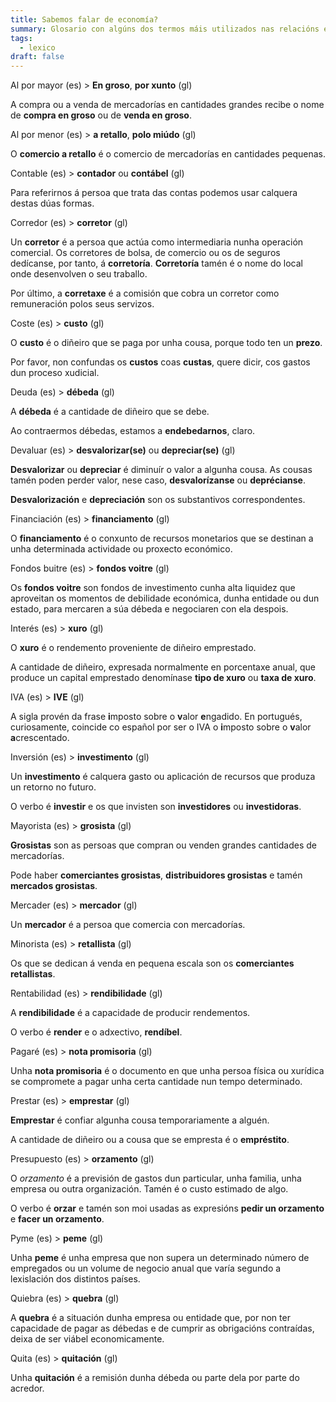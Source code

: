 ```yaml
---
title: Sabemos falar de economía?
summary: Glosario con algúns dos termos máis utilizados nas relacións económicas
tags:
  - lexico
draft: false
---
```

<article>

Al por mayor (es) > **En groso**, **por xunto** (gl)

A compra ou a venda de mercadorías en cantidades grandes recibe o nome de **compra en groso** ou de **venda en groso**.

</article>

<article>

Al por menor (es) > **a retallo**, **polo miúdo** (gl)

O **comercio a retallo** é o comercio de mercadorías en cantidades pequenas.

</article>

<article>

Contable (es) > **contador** ou **contábel** (gl)

Para referirnos á persoa que trata das contas podemos usar calquera destas dúas formas.

</article>

<article> 

Corredor (es) > **corretor** (gl)

Un **corretor** é a persoa que actúa como intermediaria nunha operación comercial. Os corretores de bolsa, de comercio ou os de seguros dedícanse, por tanto, á **corretoría**. **Corretoría** tamén é o nome do local onde desenvolven o seu traballo.

Por último, a **corretaxe** é a comisión que cobra un corretor como remuneración polos seus servizos. 

</article>

<article> 

Coste (es) > **custo** (gl)

O **custo** é o diñeiro que se paga por unha cousa, porque todo ten un **prezo**. 

Por favor, non confundas os **custos** coas **custas**, quere dicir, cos gastos dun proceso xudicial.

</article>

<article>

Deuda (es) > **débeda** (gl)

A **débeda** é a cantidade de diñeiro que se debe.

Ao contraermos débedas, estamos a **endebedarnos**, claro.

</article>

<article>

Devaluar (es) > **desvalorizar(se)** ou **depreciar(se)** (gl)

**Desvalorizar** ou **depreciar** é diminuír o valor a algunha cousa. As cousas tamén poden perder valor, nese caso, **desvalorízanse** ou **deprécianse**.

**Desvalorización** e **depreciación** son os substantivos correspondentes.

</article>

<article>

Financiación (es) > **financiamento** (gl)

O **financiamento** é o conxunto de recursos monetarios que se destinan a unha determinada actividade ou proxecto económico.

</article> 

<article>

Fondos buitre (es) > **fondos voitre** (gl)

Os **fondos voitre** son fondos de investimento cunha alta liquidez que aproveitan os momentos de debilidade económica, dunha entidade ou dun estado, para mercaren a súa débeda e negociaren con ela despois. 

</article>

<article>

Interés (es) > **xuro** (gl)

O **xuro** é o rendemento proveniente de diñeiro emprestado.

A cantidade de diñeiro, expresada normalmente en porcentaxe anual, que produce un capital emprestado denomínase **tipo de xuro** ou **taxa de xuro**.

</article>

<article>

IVA (es) > **IVE** (gl)

A sigla provén da frase **i**mposto sobre o **v**alor **e**ngadido. En portugués, curiosamente, coincide co español por ser o IVA o **i**mposto sobre o **v**alor **a**crescentado.

</article>

<article>

Inversión (es) > **investimento** (gl)

Un **investimento** é calquera gasto ou aplicación de recursos que produza un retorno no futuro.

O verbo é **investir** e os que invisten son **investidores** ou **investidoras**.

</article>

<article>

Mayorista (es) > **grosista** (gl)

**Grosistas** son as persoas que compran ou venden grandes cantidades de mercadorías.

Pode haber **comerciantes grosistas**, **distribuidores grosistas** e tamén **mercados grosistas**.

</article>

<article>

Mercader (es) > **mercador** (gl)

Un **mercador** é a persoa que comercia con mercadorías.

</article>

<article>

Minorista (es) > **retallista** (gl)

Os que se dedican á venda en pequena escala son os **comerciantes retallistas**.

</article>

<article>

Rentabilidad (es) > **rendibilidade** (gl)

A **rendibilidade** é a capacidade de producir rendementos.

O verbo é **render** e o adxectivo, **rendíbel**.

</article>

<article>

Pagaré (es) > **nota promisoria** (gl)

Unha **nota promisoria** é o documento en que unha persoa física ou xurídica se compromete a pagar unha certa cantidade nun tempo determinado.

</article>

<article>

Prestar (es) > **emprestar** (gl)

**Emprestar** é confiar algunha cousa temporariamente a alguén.

A cantidade de diñeiro ou a cousa que se empresta é o **empréstito**.

</article>

<article>

Presupuesto (es) > **orzamento** (gl)

O *orzamento* é a previsión de gastos dun particular, unha familia, unha empresa ou outra organización. Tamén é o custo estimado de algo.

O verbo é **orzar** e tamén son moi usadas as expresións **pedir un orzamento** e **facer un orzamento**.

</article>

<article>

Pyme (es) > **peme** (gl)

Unha **peme** é unha empresa que non supera un determinado número de empregados ou un volume de negocio anual que varía segundo a lexislación dos distintos países.

</article>

<article>

Quiebra (es) > **quebra** (gl)

A **quebra** é a situación dunha empresa ou entidade que, por non ter capacidade de pagar as débedas e de cumprir as obrigacións contraídas, deixa de ser viábel economicamente.

</article>

<article>

Quita (es) > **quitación** (gl)

Unha **quitación** é a remisión dunha débeda ou parte dela por parte do acredor.

</article>